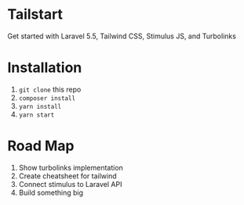 # Tailstart
Get started with Laravel 5.5, Tailwind CSS, Stimulus JS, and Turbolinks

# Installation
1. `git clone` this repo
2. `composer install`
3. `yarn install`
4. `yarn start`

# Road Map
1. Show turbolinks implementation
2. Create cheatsheet for tailwind
3. Connect stimulus to Laravel API
4. Build something big
